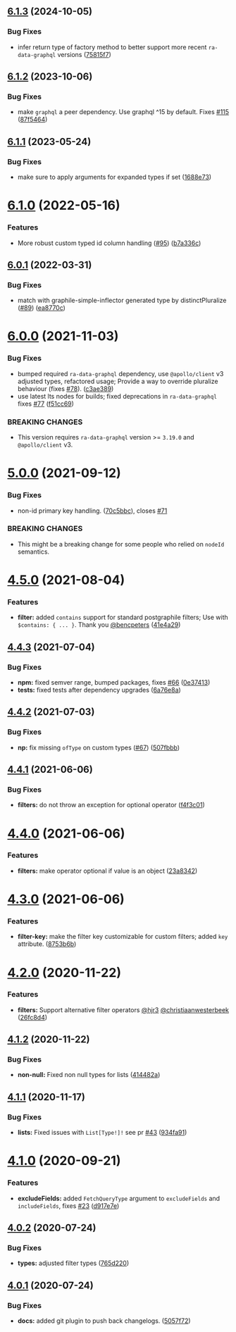 ## [6.1.3](https://github.com/BowlingX/ra-postgraphile/compare/v6.1.2...v6.1.3) (2024-10-05)


### Bug Fixes

* infer return type of factory method to better support more recent `ra-data-graphql` versions ([75815f7](https://github.com/BowlingX/ra-postgraphile/commit/75815f772f702d92c660f258483533a6240da896))

## [6.1.2](https://github.com/BowlingX/ra-postgraphile/compare/v6.1.1...v6.1.2) (2023-10-06)


### Bug Fixes

* make `graphql` a peer dependency. Use graphql ^15 by default. Fixes [#115](https://github.com/BowlingX/ra-postgraphile/issues/115) ([87f5464](https://github.com/BowlingX/ra-postgraphile/commit/87f546436fa6078fefac3b7afb86103c407e6c31))

## [6.1.1](https://github.com/BowlingX/ra-postgraphile/compare/v6.1.0...v6.1.1) (2023-05-24)


### Bug Fixes

* make sure to apply arguments for expanded types if set ([1688e73](https://github.com/BowlingX/ra-postgraphile/commit/1688e7385d1951731c01f9668c9bd04e2cb3a695))

# [6.1.0](https://github.com/BowlingX/ra-postgraphile/compare/v6.0.1...v6.1.0) (2022-05-16)


### Features

* More robust custom typed id column handling ([#95](https://github.com/BowlingX/ra-postgraphile/issues/95)) ([b7a336c](https://github.com/BowlingX/ra-postgraphile/commit/b7a336c0ff3e25a6d682210bd06ab949ea61e2df))

## [6.0.1](https://github.com/BowlingX/ra-postgraphile/compare/v6.0.0...v6.0.1) (2022-03-31)


### Bug Fixes

* match with graphile-simple-inflector generated type by distinctPluralize ([#89](https://github.com/BowlingX/ra-postgraphile/issues/89)) ([ea8770c](https://github.com/BowlingX/ra-postgraphile/commit/ea8770c606aa4a53f5470cc8700390b83dc43b85))

# [6.0.0](https://github.com/BowlingX/ra-postgraphile/compare/v5.0.0...v6.0.0) (2021-11-03)


### Bug Fixes

* bumped required `ra-data-graphql` dependency, use `@apollo/client` v3 adjusted types, refactored usage; Provide a way to override pluralize behaviour (fixes [#78](https://github.com/BowlingX/ra-postgraphile/issues/78)). ([c3ae389](https://github.com/BowlingX/ra-postgraphile/commit/c3ae389f78929bb68a33b62c4f9dc76cb632bda1))
* use latest lts nodes for builds; fixed deprecations in `ra-data-graphql` fixes [#77](https://github.com/BowlingX/ra-postgraphile/issues/77) ([f51cc69](https://github.com/BowlingX/ra-postgraphile/commit/f51cc69dd7b80b20d5da7168af16013e87d105c6))


### BREAKING CHANGES

* This version requires `ra-data-graphql` version >= `3.19.0` and `@apollo/client` v3.

# [5.0.0](https://github.com/BowlingX/ra-postgraphile/compare/v4.5.0...v5.0.0) (2021-09-12)


### Bug Fixes

* non-id primary key handling. ([70c5bbc](https://github.com/BowlingX/ra-postgraphile/commit/70c5bbc5264bf69229abd8549e2c9b3f3b254ef2)), closes [#71](https://github.com/BowlingX/ra-postgraphile/issues/71)


### BREAKING CHANGES

* This might be a breaking change for some people who relied on `nodeId` semantics.

# [4.5.0](https://github.com/BowlingX/ra-postgraphile/compare/v4.4.3...v4.5.0) (2021-08-04)


### Features

* **filter:** added `contains` support for standard postgraphile filters; Use with `$contains: { ... }`. Thank you [@bencpeters](https://github.com/bencpeters) ([41e4a29](https://github.com/BowlingX/ra-postgraphile/commit/41e4a298f80dd74e2870ed20531f62ebcc439f65))

## [4.4.3](https://github.com/BowlingX/ra-postgraphile/compare/v4.4.2...v4.4.3) (2021-07-04)


### Bug Fixes

* **npm:** fixed semver range, bumped packages, fixes [#66](https://github.com/BowlingX/ra-postgraphile/issues/66) ([0e37413](https://github.com/BowlingX/ra-postgraphile/commit/0e37413b0e753bf3a3dd25ef4eebb9eba97625c5))
* **tests:** fixed tests after dependency upgrades ([6a76e8a](https://github.com/BowlingX/ra-postgraphile/commit/6a76e8ab0bd1b48ebf2ad09c9d4b98adb6218c7d))

## [4.4.2](https://github.com/BowlingX/ra-postgraphile/compare/v4.4.1...v4.4.2) (2021-07-03)


### Bug Fixes

* **np:** fix missing `ofType` on custom types ([#67](https://github.com/BowlingX/ra-postgraphile/issues/67)) ([507fbbb](https://github.com/BowlingX/ra-postgraphile/commit/507fbbba4883d4b64f81059e13cb7fa2f27e162b))

## [4.4.1](https://github.com/BowlingX/ra-postgraphile/compare/v4.4.0...v4.4.1) (2021-06-06)


### Bug Fixes

* **filters:** do not throw an exception for optional operator ([f4f3c01](https://github.com/BowlingX/ra-postgraphile/commit/f4f3c013307fcc6f2e341c023be32a6e55dbd526))

# [4.4.0](https://github.com/BowlingX/ra-postgraphile/compare/v4.3.0...v4.4.0) (2021-06-06)


### Features

* **filters:** make operator optional if value is an object ([23a8342](https://github.com/BowlingX/ra-postgraphile/commit/23a8342c25fecc36280bd652fca0b0a3a49181e8))

# [4.3.0](https://github.com/BowlingX/ra-postgraphile/compare/v4.2.0...v4.3.0) (2021-06-06)


### Features

* **filter-key:** make the filter key customizable for custom filters; added `key` attribute. ([8753b6b](https://github.com/BowlingX/ra-postgraphile/commit/8753b6b87685a786d9a2ebde7bb40f970734c571))

# [4.2.0](https://github.com/BowlingX/ra-postgraphile/compare/v4.1.2...v4.2.0) (2020-11-22)


### Features

* **filters:** Support alternative filter operators [@hjr3](https://github.com/hjr3) [@christiaanwesterbeek](https://github.com/christiaanwesterbeek) ([26fc8d4](https://github.com/BowlingX/ra-postgraphile/commit/26fc8d4ffc703845293f60e30f0ded6ba25aac74))

## [4.1.2](https://github.com/BowlingX/ra-postgraphile/compare/v4.1.1...v4.1.2) (2020-11-22)


### Bug Fixes

* **non-null:** Fixed non null types for lists ([414482a](https://github.com/BowlingX/ra-postgraphile/commit/414482afb1f5dac078a5bcd4caa053b2450165be))

## [4.1.1](https://github.com/BowlingX/ra-postgraphile/compare/v4.1.0...v4.1.1) (2020-11-17)


### Bug Fixes

* **lists:** Fixed issues with `List[Type!]!` see pr [#43](https://github.com/BowlingX/ra-postgraphile/issues/43) ([934fa91](https://github.com/BowlingX/ra-postgraphile/commit/934fa919f09996c92939bd50770086e1bebe307a))

# [4.1.0](https://github.com/BowlingX/ra-postgraphile/compare/v4.0.2...v4.1.0) (2020-09-21)


### Features

* **excludeFields:** added `FetchQueryType` argument to `excludeFields` and `includeFields`, fixes [#23](https://github.com/BowlingX/ra-postgraphile/issues/23) ([d917e7e](https://github.com/BowlingX/ra-postgraphile/commit/d917e7e990a7093b06a884fbfd8e887eaaab577f))

## [4.0.2](https://github.com/BowlingX/ra-postgraphile/compare/v4.0.1...v4.0.2) (2020-07-24)


### Bug Fixes

* **types:** adjusted filter types ([765d220](https://github.com/BowlingX/ra-postgraphile/commit/765d22014f7b2f46a77bc3e5ebee5fd20975a3c7))

## [4.0.1](https://github.com/BowlingX/ra-postgraphile/compare/v4.0.0...v4.0.1) (2020-07-24)


### Bug Fixes

* **docs:** added git plugin to push back changelogs. ([5057f72](https://github.com/BowlingX/ra-postgraphile/commit/5057f72369ead0963bf12124e5442545c5a79348))
